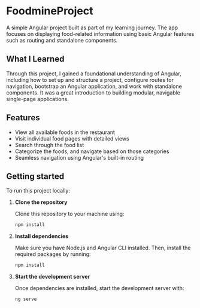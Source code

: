 # FoodmineProject

A simple Angular project built as part of my learning journey. The app focuses on displaying food-related information using basic Angular features such as routing and standalone components.

## What I Learned

Through this project, I gained a foundational understanding of Angular, including how to set up and structure a project, configure routes for navigation, bootstrap an Angular application, and work with standalone components. It was a great introduction to building modular, navigable single-page applications.

## Features

- View all available foods in the restaurant
- Visit individual food pages with detailed views
- Search through the food list
- Categorize the foods, and navigate based on those categories
- Seamless navigation using Angular's built-in routing

## Getting started

To run this project locally:

1. **Clone the repository**
   
   Clone this repository to your machine using:
   ```bash
   npm install
   ```
3. **Install dependencies**
   
   Make sure you have Node.js and Angular CLI installed. Then, install the required packages by running:
   ```bash
   npm install
   ```
4. **Start the development server**

   Once dependencies are installed, start the development server with:
   ```bash
   ng serve
   ``` 
